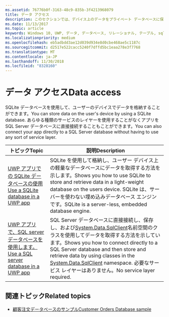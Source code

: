 ```yaml
---
ms.assetid: 76776b0f-3163-48c9-835b-3f4213968079
title: データ アクセス
description: このセクションでは、デバイス上のデータをプライベート データベースに保存する方法と、ユニバーサル Windows プラットフォーム (UWP) アプリでオブジェクト リレーショナル マッピングを使う方法について説明します。
ms.date: 11/13/2017
ms.topic: article
keywords: Windows 10, UWP, データ, データベース, リレーショナル, テーブル, sqlite
ms.localizationpriority: medium
ms.openlocfilehash: eb5adbdd3ae12d039d934e8d0cbe468ae5c1187c
ms.sourcegitcommit: d2517e522cacc5240f7dffd5bc1eaa278e3f7768
ms.translationtype: MT
ms.contentlocale: ja-JP
ms.lasthandoff: 11/30/2018
ms.locfileid: "8328160"
---
```

# <a name="data-access"></a><span data-ttu-id="288ea-104">データ アクセス</span><span class="sxs-lookup"><span data-stu-id="288ea-104">Data access</span></span>

<span data-ttu-id="288ea-105">SQLite データベースを使用して、ユーザーのデバイスでデータを格納することができます。</span><span class="sxs-lookup"><span data-stu-id="288ea-105">You can store data on the user's device by using a SQLite database.</span></span> <span data-ttu-id="288ea-106">あらゆる種類のサービスのレイヤーを使用することがなくアプリを SQL Server データベースに直接接続することもことができます。</span><span class="sxs-lookup"><span data-stu-id="288ea-106">You can also connect your app directly to a SQL Server database without having to use any sort of service layer.</span></span>

| <span data-ttu-id="288ea-107">トピック</span><span class="sxs-lookup"><span data-stu-id="288ea-107">Topic</span></span> | <span data-ttu-id="288ea-108">説明</span><span class="sxs-lookup"><span data-stu-id="288ea-108">Description</span></span>|
|-------|------------|
| [<span data-ttu-id="288ea-109">UWP アプリでの SQLite データベースの使用</span><span class="sxs-lookup"><span data-stu-id="288ea-109">Use a SQLite database in a UWP app</span></span>](sqlite-databases.md) | <span data-ttu-id="288ea-110">SQLite を使用して格納し、ユーザー デバイス上の軽量なデータベースにデータを取得する方法を示します。</span><span class="sxs-lookup"><span data-stu-id="288ea-110">Shows you how to use SQLite to store and retrieve data in a light-weight database on the users device.</span></span> <span data-ttu-id="288ea-111">SQLite は、サーバーを使わない埋め込みデータベース エンジンです。</span><span class="sxs-lookup"><span data-stu-id="288ea-111">SQLite is a server-less, embedded database engine.</span></span> |
| [<span data-ttu-id="288ea-112">UWP アプリで、SQL server データベースを使用します。</span><span class="sxs-lookup"><span data-stu-id="288ea-112">Use a SQL server database in a UWP app</span></span>](sql-server-databases.md) | <span data-ttu-id="288ea-113">SQL Server データベースに直接接続し、保存し、および[System.Data.SqlClient](https://msdn.microsoft.com/library/system.data.sqlclient.aspx)名前空間のクラスを使用してデータを取得する方法を示しています。</span><span class="sxs-lookup"><span data-stu-id="288ea-113">Shows you how to connect directly to a SQL Server database and then store and retrieve data by using classes in the [System.Data.SqlClient](https://msdn.microsoft.com/library/system.data.sqlclient.aspx) namespace.</span></span> <span data-ttu-id="288ea-114">必要なサービス レイヤーはありません。</span><span class="sxs-lookup"><span data-stu-id="288ea-114">No service layer required.</span></span> |

## <a name="related-topics"></a><span data-ttu-id="288ea-115">関連トピック</span><span class="sxs-lookup"><span data-stu-id="288ea-115">Related topics</span></span>

* [<span data-ttu-id="288ea-116">顧客注文データベースのサンプル</span><span class="sxs-lookup"><span data-stu-id="288ea-116">Customer Orders Database sample</span></span>](https://github.com/Microsoft/Windows-appsample-customers-orders-database)
